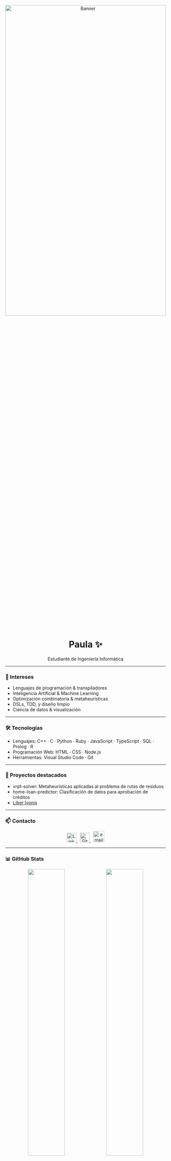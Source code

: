 <p align="center">
  <img src="https://i.pinimg.com/originals/f6/77/06/f6770624a35b3db11b3ba9d9f3a4fbd1.gif" alt="Banner" width="100%" height="50%">
  
</p>

<h1 align="center">Paula ✨</h1>

<p align="center">
  Estudiante de Ingeniería Informática <br>
</p>

---

### 🧠 Intereses

- Lenguajes de programación & transpiladores
- Inteligencia Artificial & Machine Learning
- Optimización combinatoria & metaheurísticas
- DSLs, TDD, y diseño limpio
- Ciencia de datos & visualización

---

### 🛠️ Tecnologías

- Lenguajes:   C++ · C · Python · Ruby · JavaScript · TypeScript · SQL · Prolog · R
- Programación Web: HTML · CSS · Node.js
- Herramientas: Visual Studio Code · Git

---

### 📌 Proyectos destacados
- vrpt-solver: Metaheurísticas aplicadas al problema de rutas de residuos
- home-loan-predictor: Clasificación de datos para aprobación de créditos
- [Liber Ivonis](https://github.com/jsosacs/Liber-Ivonis)

---

### 📫 Contacto

<p align="center">
  <a href="https://www.linkedin.com/in/paula-díaz-jorge-a93200376/" target="_blank">
    <img src="https://cdn.jsdelivr.net/gh/devicons/devicon/icons/linkedin/linkedin-original.svg" width="30" alt="LinkedIn" />
  </a>
  &nbsp;
  <a href="https://github.com/pauladiiaz" target="_blank">
    <img src="https://cdn.jsdelivr.net/gh/devicons/devicon/icons/github/github-original.svg" width="30" alt="GitHub" />
  </a>
  &nbsp;
  <a href="mailto:paudiazjorge@gmail.com">
    <img src="https://i.pinimg.com/1200x/6e/65/82/6e6582f60f32b27eb83603356b781a50.jpg" width="35" alt="email icon"/>
  </a>
</p>

---

### 📊 GitHub Stats

<p align="center">
  <img src="https://github-readme-stats.vercel.app/api?username=pauladiiaz&show_icons=true&theme=rose_pine&hide_border=true" width="48%" />
  <img src="https://github-readme-stats.vercel.app/api/top-langs/?username=paudiiaz&layout=compact&theme=rose_pine&hide_border=true" width="48%" />
</p>

<p align="center">
  <img src="https://github-readme-streak-stats.herokuapp.com/?user=pauladiiaz&theme=rose_pine&hide_border=true" width="60%" />
</p>

<p align="center">
  <i>Keep it simple. Keep it meaningful.</i><br>
  <a href="https://github.com/paudiiaz">github.com/pauladiiaz</a>
</p>

<p align="center">
  <img src="https://i.pinimg.com/736x/e1/45/77/e14577691f4862de39cfa31b3c6d1b35.jpg">
</p>
